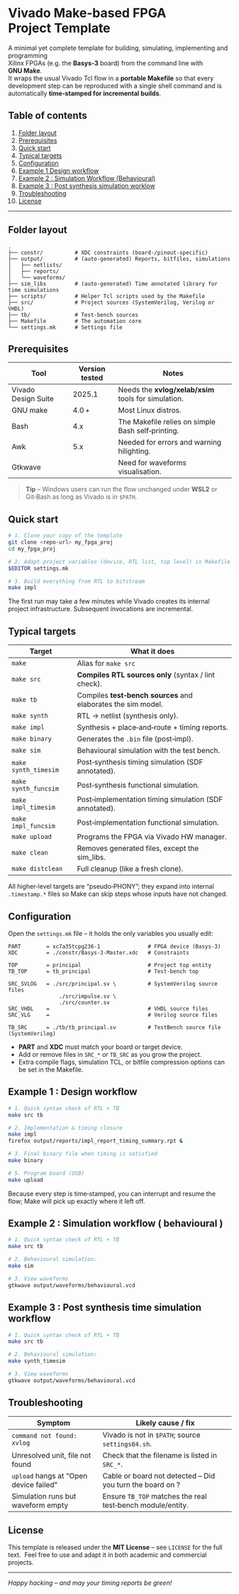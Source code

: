 # Vivado Make‑based FPGA Project Template

A minimal yet complete template for building, simulating, implementing and programming  
Xilinx FPGAs (e.g. the **Basys‑3** board) from the command line with **GNU Make**.  
It wraps the usual Vivado Tcl flow in a **portable Makefile** so that every development step can be reproduced with a single shell command and is automatically **time‑stamped for incremental builds**.

## Table of contents
1. [Folder layout](#folder-layout)  
2. [Prerequisites](#prerequisites)  
3. [Quick start](#quick-start)  
4. [Typical targets](#typical-targets)  
5. [Configuration](#configuration)  
6. [Example 1 Design workflow](#example-1-:-design-workflow)  
7. [Example 2 : Simulation Workflow (Behavioural)](#Example-2-:-Simulation-workflow-(-behavioural-))
8. [Example 3 : Post synthesis simulation worklow](#Example-3-:-Post-synthesis-time-simulation-workflow)
9. [Troubleshooting](#troubleshooting)  
10. [License](#license)

---

## Folder layout

```
.
├── constr/          # XDC constraints (board‑/pinout‑specific)
├── output/          # (auto‑generated) Reports, bitfiles, simulations
│   ├── netlists/
│   ├── reports/
│   └── waveforms/
├── sim_libs         # (auto-generated) Time annotated library for time simulations
├── scripts/         # Helper Tcl scripts used by the Makefile
├── src/             # Project sources (SystemVerilog, Verilog or VHDL)
├── tb/              # Test‑bench sources
├── Makefile         # The automation core
└── settings.mk      # Settings file

```

## Prerequisites

| Tool                | Version tested | Notes                                                                  |
|---------------------|----------------|------------------------------------------------------------------------|
| Vivado Design Suite | 2025.1         | Needs the **xvlog/xelab/xsim** tools for simulation.                   |
| GNU make            | 4.0 +          | Most Linux distros.                                                    |
| Bash                | 4.x            | The Makefile relies on simple Bash self‑printing.                      |
| Awk                 | 5.x            | Needed for errors and warning hilighting.                              |
| Gtkwave             |                | Need for waveforms visualisation.                                      |

> **Tip** – Windows users can run the flow unchanged under **WSL2** or Git‑Bash as long as Vivado is in `$PATH`.

## Quick start

```bash
# 1. Clone your copy of the template
git clone <repo‑url> my_fpga_proj
cd my_fpga_proj

# 2. Adapt project variables (device, RTL list, top level) in Makefile
$EDITOR settings.mk

# 3. Build everything from RTL to bitstream
make impl
```

The first run may take a few minutes while Vivado creates its internal project infrastructure. Subsequent invocations are incremental.

## Typical targets

| Target               | What it does                                                     |
|----------------------|------------------------------------------------------------------|
| `make`               | Alias for `make src`                                             |
| `make src`           | **Compiles RTL sources only** (syntax / lint check).             |
| `make tb`            | Compiles **test‑bench sources** and elaborates the sim model.    |
| `make synth`         | RTL → netlist (synthesis only).                                  |
| `make impl`          | Synthesis + place‑and‑route + timing reports.                    |
| `make binary`        | Generates the `.bin` file (post‑impl).                           |
| `make sim`           | Behavioural simulation with the test bench.                      |
| `make synth_timesim` | Post‑synthesis timing simulation (SDF annotated).                |
| `make synth_funcsim` | Post‑synthesis functional simulation.                            |
| `make impl_timesim`  | Post‑implementation timing simulation (SDF annotated).           |
| `make impl_funcsim`  | Post‑implementation functional simulation.                       |
| `make upload`        | Programs the FPGA via Vivado HW manager.                         |
| `make clean`         | Removes generated files, except the sim_libs.                    |
| `make distclean`     | Full cleanup (like a fresh clone).                               |

All higher‑level targets are “pseudo‑PHONY”; they expand into internal `.timestamp.*` files so Make can skip steps whose inputs have not changed.

## Configuration

Open the `settings.mk` file – it holds the only variables you usually edit:

```make
PART        = xc7a35tcpg236-1               # FPGA device (Basys‑3)
XDC         = ./constr/Basys-3-Master.xdc   # Constraints

TOP         = principal                     # Project top entity
TB_TOP      = tb_principal                  # Test‑bench top

SRC_SVLOG   = ./src/principal.sv \          # SystemVerilog source files
                ./src/impulse.sv \
                ./src/counter.sv
SRC_VHDL    =                               # VHDL source files
SRC_VLG     =                               # Verilog source files

TB_SRC      = ./tb/tb_principal.sv          # TestBench source file (SystemVerilog)
```

* **PART** and **XDC** must match your board or target device.  
* Add or remove files in `SRC_*` or `TB_SRC` as you grow the project.  
* Extra compile flags, simulation TCL, or bitfile compression options can be set in the Makefile.

## Example 1 : Design workflow

```bash
# 1. Quick syntax check of RTL + TB
make src tb

# 2. Implementation & timing closure
make impl
firefox output/reports/impl_report_timing_summary.rpt &

# 3. Final binary file when timing is satisfied
make binary

# 5. Program board (USB)
make upload
```

Because every step is time‑stamped, you can interrupt and resume the flow; Make will pick up exactly where it left off.

## Example 2 : Simulation workflow ( behavioural )

```bash
# 1. Quick syntax check of RTL + TB
make src tb

# 2. Behavioural simulation:
make sim

# 3. View waveforms
gtkwave output/waveforms/behavioural.vcd
```

## Example 3 : Post synthesis time simulation workflow

```bash
# 1. Quick syntax check of RTL + TB
make src tb

# 2. Behavioural simulation:
make synth_timesim 

# 3. View waveforms
gtkwave output/waveforms/behavioural.vcd
```

## Troubleshooting

| Symptom                                | Likely cause / fix                                            |
|----------------------------------------|---------------------------------------------------------------|
| `command not found: xvlog`             | Vivado is not in `$PATH`; source `settings64.sh`.             |
| Unresolved unit, file not found        | Check that the filename is listed in `SRC_*`.                 |
| `upload` hangs at "Open device failed" | Cable or board not detected – Did you turn the board on ?     |
| Simulation runs but waveform empty     | Ensure `TB_TOP` matches the real test‑bench module/entity.    |

## License

This template is released under the **MIT License** – see `LICENSE` for the full text. 
Feel free to use and adapt it in both academic and commercial projects.

---

*Happy hacking – and may your timing reports be green!*
